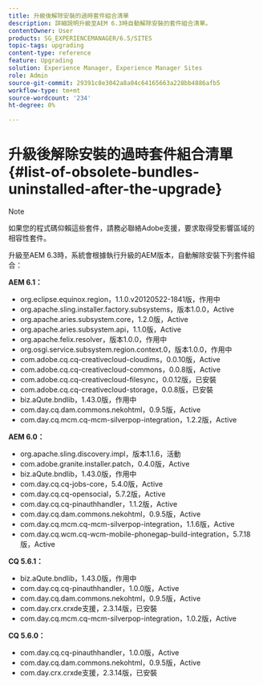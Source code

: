 ```yaml
---
title: 升級後解除安裝的過時套件組合清單
description: 詳細說明升級至AEM 6.3時自動解除安裝的套件組合清單。
contentOwner: User
products: SG_EXPERIENCEMANAGER/6.5/SITES
topic-tags: upgrading
content-type: reference
feature: Upgrading
solution: Experience Manager, Experience Manager Sites
role: Admin
source-git-commit: 29391c8e3042a8a04c64165663a228bb4886afb5
workflow-type: tm+mt
source-wordcount: '234'
ht-degree: 0%

---
```


# 升級後解除安裝的過時套件組合清單{#list-of-obsolete-bundles-uninstalled-after-the-upgrade}

>[!NOTE]
>
>如果您的程式碼仰賴這些套件，請務必聯絡Adobe支援，要求取得受影響區域的相容性套件。

升級至AEM 6.3時，系統會根據執行升級的AEM版本，自動解除安裝下列套件組合：

**AEM 6.1：**

* org.eclipse.equinox.region，1.1.0.v20120522-1841版，作用中
* org.apache.sling.installer.factory.subsystems，版本1.0.0，Active
* org.apache.aries.subsystem.core，1.2.0版，Active
* org.apache.aries.subsystem.api，1.1.0版，Active
* org.apache.felix.resolver，版本1.0.0，作用中
* org.osgi.service.subsystem.region.context.0，版本1.0.0，作用中
* com.adobe.cq.cq-creativecloud-cloudims，0.0.10版，Active
* com.adobe.cq.cq-creativecloud-commons，0.0.8版，Active
* com.adobe.cq.cq-creativecloud-filesync，0.0.12版，已安裝
* com.adobe.cq.cq-creativecloud-storage，0.0.8版，已安裝
* biz.aQute.bndlib，1.43.0版，作用中
* com.day.cq.dam.commons.nekohtml，0.9.5版，Active
* com.day.cq.mcm.cq-mcm-silverpop-integration，1.2.2版，Active

**AEM 6.0：**

* org.apache.sling.discovery.impl，版本1.1.6，活動
* com.adobe.granite.installer.patch，0.4.0版，Active
* biz.aQute.bndlib，1.43.0版，作用中
* com.day.cq.cq-jobs-core，5.4.0版，Active
* com.day.cq.cq-opensocial，5.7.2版，Active
* com.day.cq.cq-pinauthhandler，1.1.2版，Active
* com.day.cq.dam.commons.nekohtml，0.9.5版，Active
* com.day.cq.mcm.cq-mcm-silverpop-integration，1.1.6版，Active
* com.day.cq.wcm.cq-wcm-mobile-phonegap-build-integration，5.7.18版，Active

**CQ 5.6.1：**

* biz.aQute.bndlib，1.43.0版，作用中
* com.day.cq.cq-pinauthhandler，1.0.0版，Active
* com.day.cq.dam.commons.nekohtml，0.9.5版，Active
* com.day.crx.crxde支援，2.3.14版，已安裝
* com.day.cq.mcm.cq-mcm-silverpop-integration，1.0.2版，Active

**CQ 5.6.0：**

* com.day.cq.cq-pinauthhandler，1.0.0版，Active
* com.day.cq.dam.commons.nekohtml，0.9.5版，Active
* com.day.crx.crxde支援，2.3.14版，已安裝
